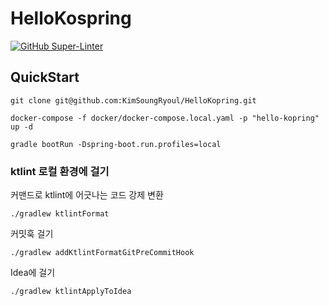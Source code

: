 # HelloKospring

[![GitHub Super-Linter](https://github.com/KimSoungRyoul/HelloKopring/actions/workflows/super_linter.yaml/badge.svg?branch=main)](https://github.com/marketplace/actions/super-linter)

## QuickStart

```shell
git clone git@github.com:KimSoungRyoul/HelloKopring.git
```

```shell
docker-compose -f docker/docker-compose.local.yaml -p "hello-kopring" up -d
```

```shell
gradle bootRun -Dspring-boot.run.profiles=local 
```

### ktlint 로컬 환경에 걸기

커맨드로 ktlint에 어긋나는 코드 강제 변환

```shell
./gradlew ktlintFormat
```

커밋훅 걸기

```shell
./gradlew addKtlintFormatGitPreCommitHook
```

Idea에 걸기

```shell
./gradlew ktlintApplyToIdea
```
